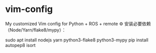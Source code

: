 # vim-config
My customized Vim config for Python + ROS + remote
⚙️ 安装必要依赖（Node/Yarn/flake8/mypy）：

sudo apt install nodejs yarn python3-flake8 python3-mypy
pip install autopep8 isort

